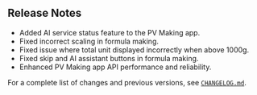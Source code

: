 ## Release Notes

- Added AI service status feature to the PV Making app.
- Fixed incorrect scaling in formula making.
- Fixed issue where total unit displayed incorrectly when above 1000g.
- Fixed skip and AI assistant buttons in formula making.
- Enhanced PV Making app API performance and reliability.

For a complete list of changes and previous versions, see [`CHANGELOG.md`](CHANGELOG.md).